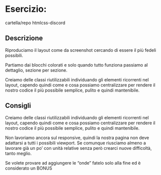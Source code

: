 # Esercizio:
cartella/repo htmlcss-discord

## **Descrizione**

Riproduciamo il layout come da screenshot cercando di essere il più fedeli possibili.

Partiamo dai blocchi colorati e solo quando tutto funziona passiamo al dettaglio, sezione per sezione.

Creiamo delle classi riutilizzabili individuando gli elementi ricorrenti nel layout, capendo quindi come e cosa possiamo centralizzare per rendere il nostro codice il più possibile semplice, pulito e quindi mantenibile.

## **Consigli**

Creiamo delle classi riutilizzabili individuando gli elementi ricorrenti nel layout, capendo quindi come e cosa possiamo centralizzare per rendere il nostro codice il più possibile semplice, pulito e quindi mantenibile.

Non lavoriamo ancora sul responsive, quindi la nostra pagina non deve adattarsi a tutti i possibili viewport. Se comunque riusciamo almeno a lavorare già un po’ con unità relative senza però crearci nuove difficoltà, tanto meglio.

Se volete provare ad aggiungere le “onde” fatelo solo alla fine ed è considerato un BONUS